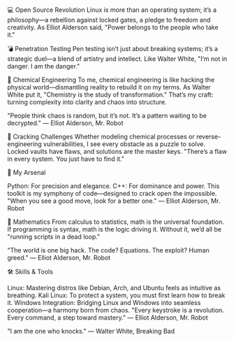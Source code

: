 💻 Open Source Revolution
Linux is more than an operating system; it’s a philosophy—a rebellion against locked gates, a pledge to freedom and creativity. As Elliot Alderson said, "Power belongs to the people who take it."

💣 Penetration Testing
Pen testing isn’t just about breaking systems; it’s a strategic duel—a blend of artistry and intellect. Like Walter White, "I’m not in danger. I am the danger."

🧪 Chemical Engineering
To me, chemical engineering is like hacking the physical world—dismantling reality to rebuild it on my terms. As Walter White put it, "Chemistry is the study of transformation." That’s my craft: turning complexity into clarity and chaos into structure.

"People think chaos is random, but it’s not. It’s a pattern waiting to be decrypted."
— Elliot Alderson, Mr. Robot

🔐 Cracking Challenges
Whether modeling chemical processes or reverse-engineering vulnerabilities, I see every obstacle as a puzzle to solve. Locked vaults have flaws, and solutions are the master keys.
"There’s a flaw in every system. You just have to find it."

🤖 My Arsenal

Python: For precision and elegance.
C++: For dominance and power.
This toolkit is my symphony of code—designed to crack open the impossible.
"When you see a good move, look for a better one." — Elliot Alderson, Mr. Robot

📐 Mathematics
From calculus to statistics, math is the universal foundation. If programming is syntax, math is the logic driving it. Without it, we’d all be "running scripts in a dead loop."

"The world is one big hack. The code? Equations. The exploit? Human greed."
— Elliot Alderson, Mr. Robot


🛠 Skills & Tools

Linux: Mastering distros like Debian, Arch, and Ubuntu feels as intuitive as breathing.
Kali Linux: To protect a system, you must first learn how to break it.
Windows Integration: Bridging Linux and Windows into seamless cooperation—a harmony born from chaos.
"Every keystroke is a revolution. Every command, a step toward mastery."
— Elliot Alderson, Mr. Robot

"I am the one who knocks."
— Walter White, Breaking Bad
